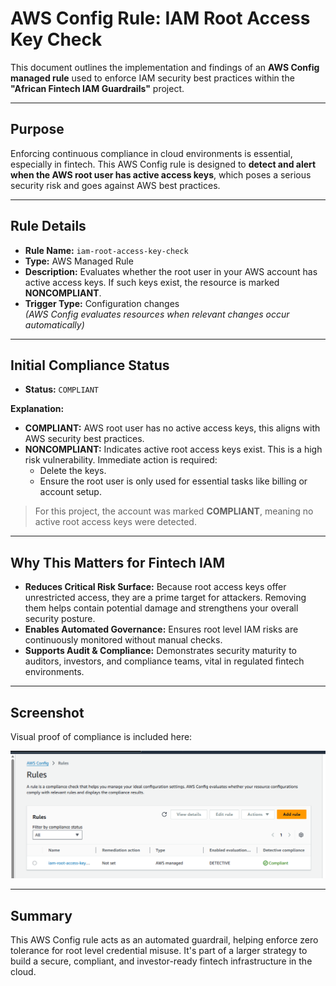 # AWS Config Rule: IAM Root Access Key Check 

This document outlines the implementation and findings of an **AWS Config managed rule** used to enforce IAM security best practices within the **"African Fintech IAM Guardrails"** project.

---

##  Purpose

Enforcing continuous compliance in cloud environments is essential, especially in fintech. This AWS Config rule is designed to **detect and alert when the AWS root user has active access keys**, which poses a serious security risk and goes against AWS best practices.

---

##  Rule Details

- **Rule Name:** `iam-root-access-key-check`
- **Type:** AWS Managed Rule
- **Description:** Evaluates whether the root user in your AWS account has active access keys. If such keys exist, the resource is marked **NONCOMPLIANT**.
- **Trigger Type:** Configuration changes  
  *(AWS Config evaluates resources when relevant changes occur automatically)*

---

##  Initial Compliance Status

- **Status:** `COMPLIANT`

**Explanation:**
- **COMPLIANT:** AWS root user has no active access keys, this aligns with AWS security best practices.
- **NONCOMPLIANT:** Indicates active root access keys exist. This is a high risk vulnerability. Immediate action is required:
  - Delete the keys.
  - Ensure the root user is only used for essential tasks like billing or account setup.
  
>  For this project, the account was marked **COMPLIANT**, meaning no active root access keys were detected.

---

##  Why This Matters for Fintech IAM

- **Reduces Critical Risk Surface:** Because root access keys offer unrestricted access, they are a prime target for attackers. Removing them helps contain potential damage and strengthens your overall security posture.
- **Enables Automated Governance:** Ensures root level IAM risks are continuously monitored without manual checks.
- **Supports Audit & Compliance:** Demonstrates security maturity to auditors, investors, and compliance teams, vital in regulated fintech environments.

---

##  Screenshot

Visual proof of compliance is included here:

![AWS Config Rule Compliance](./screenshots/config-iam-root-access-key-check.png)

---

##  Summary

This AWS Config rule acts as an automated guardrail, helping enforce zero tolerance for root level credential misuse. It's part of a larger strategy to build a secure, compliant, and investor-ready fintech infrastructure in the cloud.
